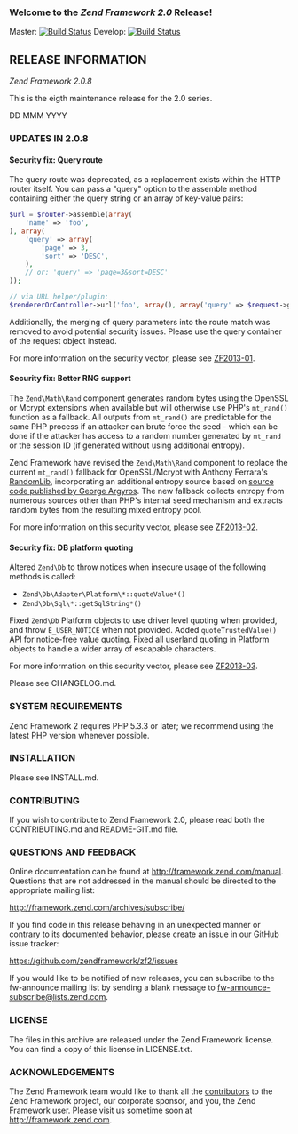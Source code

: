 ### Welcome to the *Zend Framework 2.0* Release!

Master: [![Build Status](https://secure.travis-ci.org/zendframework/zf2.png?branch=master)](http://travis-ci.org/zendframework/zf2)
Develop: [![Build Status](https://secure.travis-ci.org/zendframework/zf2.png?branch=develop)](http://travis-ci.org/zendframework/zf2)

## RELEASE INFORMATION

*Zend Framework 2.0.8*

This is the eigth maintenance release for the 2.0 series.

DD MMM YYYY

### UPDATES IN 2.0.8

#### Security fix: Query route

The query route was deprecated, as a replacement exists within the HTTP router
itself. You can pass a "query" option to the assemble method containing either
the query string or an array of key-value pairs:

```php
$url = $router->assemble(array(
    'name' => 'foo',
), array(
    'query' => array(
        'page' => 3,
        'sort' => 'DESC',
    ), 
    // or: 'query' => 'page=3&sort=DESC'
));

// via URL helper/plugin:
$rendererOrController->url('foo', array(), array('query' => $request->getQuery()));
```

Additionally, the merging of query parameters into the route match was removed
to avoid potential security issues. Please use the query container of the
request object instead.

For more information on the security vector, please see
[ZF2013-01](http://framework.zend.com/security/ZF2013-01).

#### Security fix: Better RNG support

The `Zend\Math\Rand` component generates random bytes using the OpenSSL
or Mcrypt extensions when available but will otherwise use PHP's
`mt_rand()` function as a fallback. All outputs from `mt_rand()` are
predictable for the same PHP process if an attacker can brute force
the seed - which can be done if the attacker has access to a random number
generated by `mt_rand` or the session ID (if generated without using additional
entropy). 

Zend Framework have revised the `Zend\Math\Rand` component to replace the
current `mt_rand()` fallback for OpenSSL/Mcrypt with Anthony Ferrara's
[RandomLib](https://github.com/ircmaxell/RandomLib), incorporating an additional
entropy source based on [source code published by George
Argyros](https://github.com/GeorgeArgyros/Secure-random-bytes-in-PHP). The new
fallback collects entropy from numerous sources other than PHP's internal seed
mechanism and extracts random bytes from the resulting mixed entropy pool.

For more information on this security vector, please see
[ZF2013-02](http://framework.zend.com/security/ZF2013-02).

#### Security fix: DB platform quoting

Altered `Zend\Db` to throw notices when insecure usage of the following methods
is called: 

- `Zend\Db\Adapter\Platform\*::quoteValue*()`
- `Zend\Db\Sql\*::getSqlString*()`

Fixed `Zend\Db` Platform objects to use driver level quoting when provided, and
throw `E_USER_NOTICE` when not provided.  Added `quoteTrustedValue()` API for
notice-free value quoting.  Fixed all userland quoting in Platform objects to
handle a wider array of escapable characters.

For more information on this security vector, please see
[ZF2013-03](http://framework.zend.com/security/ZF2013-03).

Please see CHANGELOG.md.

### SYSTEM REQUIREMENTS

Zend Framework 2 requires PHP 5.3.3 or later; we recommend using the
latest PHP version whenever possible.

### INSTALLATION

Please see INSTALL.md.

### CONTRIBUTING

If you wish to contribute to Zend Framework 2.0, please read both the
CONTRIBUTING.md and README-GIT.md file.

### QUESTIONS AND FEEDBACK

Online documentation can be found at http://framework.zend.com/manual.
Questions that are not addressed in the manual should be directed to the
appropriate mailing list:

http://framework.zend.com/archives/subscribe/

If you find code in this release behaving in an unexpected manner or
contrary to its documented behavior, please create an issue in our GitHub
issue tracker:

https://github.com/zendframework/zf2/issues

If you would like to be notified of new releases, you can subscribe to
the fw-announce mailing list by sending a blank message to
<fw-announce-subscribe@lists.zend.com>.

### LICENSE

The files in this archive are released under the Zend Framework license.
You can find a copy of this license in LICENSE.txt.

### ACKNOWLEDGEMENTS

The Zend Framework team would like to thank all the [contributors](https://github.com/zendframework/zf2/contributors) to the Zend
Framework project, our corporate sponsor, and you, the Zend Framework user.
Please visit us sometime soon at http://framework.zend.com.

